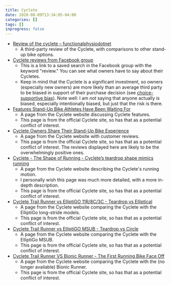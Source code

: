 ```yaml
---
title: Cyclete
date: 2020-08-09T13:34:05-04:00
categories: []
tags: []
inprogress: false
---
```


- [Review of the cyclete – functionalphysiodotnet](https://functionalphysiodotnet.wordpress.com/2019/01/11/review-of-the-cyclete/)
  - A third-party review of the Cyclete, with comparisons to other stand-up bike options.
- [Cyclete reviews from Facebook group](https://www.facebook.com/groups/cyclete/search/?query=review&epa=SEARCH_BOX)
  - This is a link to a saved search in the Facebook group with the keyword "review." You can see what owners have to say about their Cycletes.
  - Keep in mind that the Cyclete is a significant investment, so owners (especially new owners) are more likely than an average third party to be biased in support of their purchase decision (see [choice-supportive bias](https://en.wikipedia.org/wiki/Choice-supportive_bias)). Note well: I am *not* saying that anyone actually is biased, especially intentionally biased, but just that the risk is there.
- [Features Stand-Up Bike Athletes Have Been Waiting For](https://cyclete.com/features-standup-athletes-have-been-waiting-for/)
  - A page from the Cyclete website discussing Cyclete features.
  - This page is from the official Cyclete site, so has that as a potential conflict of interest.
- [Cyclete Owners Share Their Stand-Up Bike Experience](https://cyclete.com/cyclete-owner-reviews/)
  - A page from the Cyclete website with customer reviews.
  - This page is from the official Cyclete site, so has that as a potential conflict of interest. The reviews displayed here are likely to be the overwhelmingly positive ones.
- [Cyclete - The Shape of Running - Cyclete’s teardrop shape mimics running](https://cyclete.com/running-without-impact/)
  - A page from the Cyclete website describing the Cyclete's running motion.
  - I personally wish this page was much more detailed, with a more in-depth description.
  - This page is from the official Cyclete site, so has that as a potential conflict of interest.
- [Cyclete Trail Runner vs ElliptiGO 11R/8C/3C - Teardrop vs Elliptical](https://cyclete.com/cyclete-trail-runner-vs-elliptigo-11r-8c-3c/)
  - A page from the Cyclete website comparing the Cyclete with the ElliptiGo long-stride models.
  - This page is from the official Cyclete site, so has that as a potential conflict of interest.
- [Cyclete Trail Runner vs ElliptiGO MSUB - Teardrop vs Circle](https://cyclete.com/cyclete-trail-runner-vs-elliptigo-msub/)
  - A page from the Cyclete website comparing the Cyclete with the ElliptiGo MSUB.
  - This page is from the official Cyclete site, so has that as a potential conflict of interest.
- [Cyclete Trail Runner VS Bionic Runner - The First Running Bike Face Off](https://cyclete.com/cyclete-vs-bionic-runner/)
  - A page from the Cyclete website comparing the Cyclete with the (no longer available) Bionic Runner.
  - This page is from the official Cyclete site, so has that as a potential conflict of interest.
